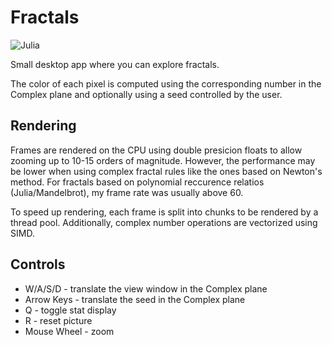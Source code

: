 # Fractals

![Julia](assets/julia.gif)

Small desktop app where you can explore fractals.

The color of each pixel is computed using the corresponding number in the Complex plane and optionally using a seed controlled by the user.

## Rendering
Frames are rendered on the CPU using double presicion floats to allow zooming up to 10-15 orders of magnitude. However, the performance may be lower when using complex fractal rules like the ones based on Newton's method. For fractals based on polynomial reccurence relatios (Julia/Mandelbrot), my frame rate was usually above 60.

To speed up rendering, each frame is split into chunks to be rendered by a thread pool. Additionally, complex number operations are vectorized using SIMD.

## Controls
* W/A/S/D - translate the view window in the Complex plane
* Arrow Keys - translate the seed in the Complex plane
* Q - toggle stat display
* R - reset picture
* Mouse Wheel - zoom
